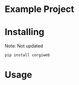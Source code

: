 

Example Project
===============


Installing
============

Note: Not updated

    pip install corgiweb

Usage
=====




